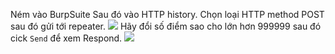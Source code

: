 Ném vào BurpSuite
Sau đó vào HTTP history. Chọn loại HTTP method POST sau đó gửi tới repeater.
![](https://media.discordapp.net/attachments/1098605833371267172/1099265464049348638/image.png?width=481&height=427)
Hãy đổi số điểm sao cho lớn hơn 999999 sau đó cick `Send` để xem Respond.
![](https://media.discordapp.net/attachments/1098605833371267172/1099265931487756288/image.png?width=483&height=427)

